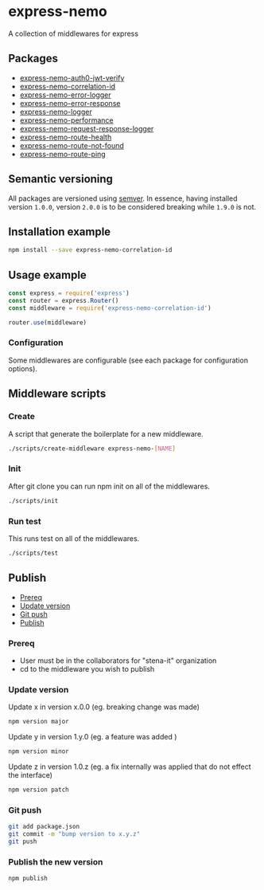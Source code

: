 # express-nemo

A collection of middlewares for express

## Packages

- [express-nemo-auth0-jwt-verify](packages/express-nemo-auth0-jqt-verify/)
- [express-nemo-correlation-id](packages/express-nemo-correlation-id/)
- [express-nemo-error-logger](packages/express-nemo-error-logger/)
- [express-nemo-error-response](packages/express-nemo-error-response/)
- [express-nemo-logger](packages/express-nemo-logger/)
- [express-nemo-performance](packages/express-nemo-performance/)
- [express-nemo-request-response-logger](packages/express-nemo-request-response-logger/)
- [express-nemo-route-health](packages/express-nemo-route-health/)
- [express-nemo-route-not-found](packages/express-nemo-route-not-found/)
- [express-nemo-route-ping](packages/express-nemo-route-ping/)

## Semantic versioning

All packages are versioned using [semver](https://semver.org/). In essence, having installed version `1.0.0`, version `2.0.0` is to be considered breaking while `1.9.0` is not.

## Installation example

```bash
npm install --save express-nemo-correlation-id
```

## Usage example

```js
const express = require('express')
const router = express.Router()
const middleware = require('express-nemo-correlation-id')

router.use(middleware)
```

### Configuration

Some middlewares are configurable (see each package for configuration options).

## Middleware scripts

### Create

A script that generate the boilerplate for a new middleware.

```bash
./scripts/create-middleware express-nemo-[NAME]
```

### Init

After git clone you can run npm init on all of the middlewares.

```bash
./scripts/init
```

### Run test

This runs test on all of the middlewares.

```bash
./scripts/test
```

## Publish
- [Prereq](#prereq)
- [Update version](#update-version)
- [Git push](#git-push)
- [Publish](#publish-the-new-version)


### Prereq
- User must be in the collaborators for "stena-it" organization
- cd to the middleware you wish to publish

### Update version

Update x in version x.0.0 (eg. breaking change was made)
```bash
npm version major
```

Update y in version 1.y.0 (eg. a feature was added )
```bash
npm version minor

```
Update z in version 1.0.z (eg. a fix internally was applied that do not effect the interface)
```bash
npm version patch
```

### Git push

```bash
git add package.json
git commit -m "bump version to x.y.z"
git push
```

### Publish the new version

```bash
npm publish
```
